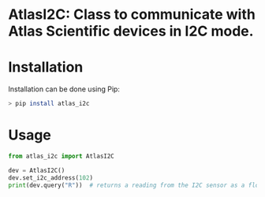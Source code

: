 # AtlasI2C: Class to communicate with Atlas Scientific devices in I2C mode.

# Installation
Installation can be done using Pip:

```sh
> pip install atlas_i2c
```

# Usage
```py
from atlas_i2c import AtlasI2C

dev = AtlasI2C()
dev.set_i2c_address(102)
print(dev.query("R"))  # returns a reading from the I2C sensor as a float
```
